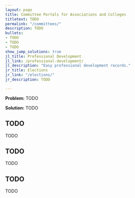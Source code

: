 ```yaml
---
layout: page
title: Committee Portals for Associations and Colleges
titletext: TODO
permalink: "/committees/"
description: TODO
bullets:
- TODO
- TODO
- TODO
show_jump_solutions: true
jl_title: Professional Development
jl_link: /professional-development/
jl_description: "Easy professional development records."
jr_title: Elections
jr_link: "/elections/"
jr_description: TODO

---
```

**Problem:** TODO

**Solution:** TODO

## TODO

TODO

## TODO

TODO

## TODO

TODO
